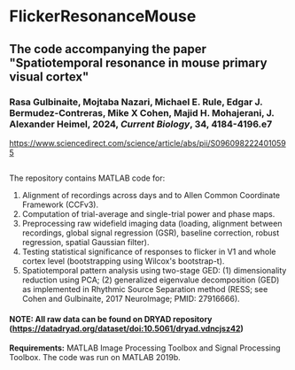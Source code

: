 # FlickerResonanceMouse

## The code accompanying the paper "Spatiotemporal resonance in mouse primary visual cortex"

### Rasa Gulbinaite, Mojtaba Nazari, Michael E. Rule, Edgar J. Bermudez-Contreras, Mike X Cohen, Majid H. Mohajerani, J. Alexander Heimel, 2024, _Current Biology_, 34, 4184-4196.e7
https://www.sciencedirect.com/science/article/abs/pii/S0960982224010595
##
The repository contains MATLAB code for:
1. Alignment of recordings across days and to Allen Common Coordinate Framework (CCFv3). 
2. Computation of trial-average and single-trial power and phase maps.
3. Preprocessing raw widefield imaging data (loading, alignment between recordings, global signal regression (GSR), baseline correction, robust regression, spatial Gaussian filter).
4. Testing statistical significance of responses to flicker in V1 and whole cortex level (bootstrapping using Wilcox's bootstrap-t).
5. Spatiotemporal pattern analysis using two-stage GED: (1) dimensionality reduction using PCA; (2) generalized eigenvalue decomposition (GED) as implemented in Rhythmic Source Separation method (RESS; see Cohen and Gulbinaite, 2017 NeuroImage; PMID: 27916666).

#### NOTE: All raw data can be found on DRYAD repository (https://datadryad.org/dataset/doi:10.5061/dryad.vdncjsz42)

**Requirements:** MATLAB Image Processing Toolbox and Signal Processing Toolbox. The code was run on MATLAB 2019b.
